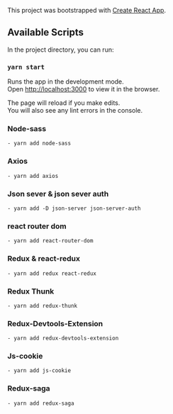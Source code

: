 This project was bootstrapped with [Create React App](https://github.com/facebook/create-react-app).

## Available Scripts

In the project directory, you can run:

### `yarn start`

Runs the app in the development mode.<br />
Open [http://localhost:3000](http://localhost:3000) to view it in the browser.

The page will reload if you make edits.<br />
You will also see any lint errors in the console.

### Node-sass
    - yarn add node-sass

### Axios
    - yarn add axios

### Json sever & json sever auth
    - yarn add -D json-server json-server-auth

### react router dom
    - yarn add react-router-dom

### Redux & react-redux
    - yarn add redux react-redux

### Redux Thunk
    - yarn add redux-thunk

### Redux-Devtools-Extension
    - yarn add redux-devtools-extension

### Js-cookie
    - yarn add js-cookie
    
### Redux-saga
    - yarn add redux-saga